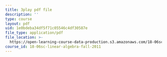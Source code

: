 ```yaml
---
title: 3play pdf file
description: ''
type: course
layout: pdf
uid: 1e0bdeba34df5f71c05546c4df30587e
file_type: application/pdf
file_location: >-
  https://open-learning-course-data-production.s3.amazonaws.com/18-06sc-linear-algebra-fall-2011/1e0bdeba34df5f71c05546c4df30587e_B17h10EF59g.pdf
course_id: 18-06sc-linear-algebra-fall-2011
---
```

